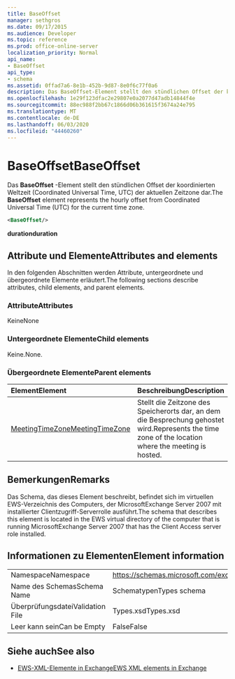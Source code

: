 ```yaml
---
title: BaseOffset
manager: sethgros
ms.date: 09/17/2015
ms.audience: Developer
ms.topic: reference
ms.prod: office-online-server
localization_priority: Normal
api_name:
- BaseOffset
api_type:
- schema
ms.assetid: 0ffad7a6-8e1b-452b-9d87-8e0f6c77f0a6
description: Das BaseOffset-Element stellt den stündlichen Offset der koordinierten Weltzeit (Coordinated Universal Time, UTC) der aktuellen Zeitzone dar.
ms.openlocfilehash: 1e29f123dfac2e29807e0a2077d47adb14844f4e
ms.sourcegitcommit: 88ec988f2bb67c1866d06b361615f3674a24e795
ms.translationtype: MT
ms.contentlocale: de-DE
ms.lasthandoff: 06/03/2020
ms.locfileid: "44460260"
---
```

# <a name="baseoffset"></a><span data-ttu-id="c2ed3-103">BaseOffset</span><span class="sxs-lookup"><span data-stu-id="c2ed3-103">BaseOffset</span></span>

<span data-ttu-id="c2ed3-104">Das **BaseOffset** -Element stellt den stündlichen Offset der koordinierten Weltzeit (Coordinated Universal Time, UTC) der aktuellen Zeitzone dar.</span><span class="sxs-lookup"><span data-stu-id="c2ed3-104">The **BaseOffset** element represents the hourly offset from Coordinated Universal Time (UTC) for the current time zone.</span></span> 
  
```xml
<BaseOffset/>
```

 <span data-ttu-id="c2ed3-105">**duration**</span><span class="sxs-lookup"><span data-stu-id="c2ed3-105">**duration**</span></span>
## <a name="attributes-and-elements"></a><span data-ttu-id="c2ed3-106">Attribute und Elemente</span><span class="sxs-lookup"><span data-stu-id="c2ed3-106">Attributes and elements</span></span>

<span data-ttu-id="c2ed3-107">In den folgenden Abschnitten werden Attribute, untergeordnete und übergeordnete Elemente erläutert.</span><span class="sxs-lookup"><span data-stu-id="c2ed3-107">The following sections describe attributes, child elements, and parent elements.</span></span>
  
### <a name="attributes"></a><span data-ttu-id="c2ed3-108">Attribute</span><span class="sxs-lookup"><span data-stu-id="c2ed3-108">Attributes</span></span>

<span data-ttu-id="c2ed3-109">Keine</span><span class="sxs-lookup"><span data-stu-id="c2ed3-109">None</span></span>
  
### <a name="child-elements"></a><span data-ttu-id="c2ed3-110">Untergeordnete Elemente</span><span class="sxs-lookup"><span data-stu-id="c2ed3-110">Child elements</span></span>

<span data-ttu-id="c2ed3-111">Keine.</span><span class="sxs-lookup"><span data-stu-id="c2ed3-111">None.</span></span>
  
### <a name="parent-elements"></a><span data-ttu-id="c2ed3-112">Übergeordnete Elemente</span><span class="sxs-lookup"><span data-stu-id="c2ed3-112">Parent elements</span></span>

|<span data-ttu-id="c2ed3-113">**Element**</span><span class="sxs-lookup"><span data-stu-id="c2ed3-113">**Element**</span></span>|<span data-ttu-id="c2ed3-114">**Beschreibung**</span><span class="sxs-lookup"><span data-stu-id="c2ed3-114">**Description**</span></span>|
|:-----|:-----|
|[<span data-ttu-id="c2ed3-115">MeetingTimeZone</span><span class="sxs-lookup"><span data-stu-id="c2ed3-115">MeetingTimeZone</span></span>](meetingtimezone.md) <br/> |<span data-ttu-id="c2ed3-116">Stellt die Zeitzone des Speicherorts dar, an dem die Besprechung gehostet wird.</span><span class="sxs-lookup"><span data-stu-id="c2ed3-116">Represents the time zone of the location where the meeting is hosted.</span></span>  <br/> |
   
## <a name="remarks"></a><span data-ttu-id="c2ed3-117">Bemerkungen</span><span class="sxs-lookup"><span data-stu-id="c2ed3-117">Remarks</span></span>

<span data-ttu-id="c2ed3-118">Das Schema, das dieses Element beschreibt, befindet sich im virtuellen EWS-Verzeichnis des Computers, der MicrosoftExchange Server 2007 mit installierter Clientzugriff-Serverrolle ausführt.</span><span class="sxs-lookup"><span data-stu-id="c2ed3-118">The schema that describes this element is located in the EWS virtual directory of the computer that is running MicrosoftExchange Server 2007 that has the Client Access server role installed.</span></span>
  
## <a name="element-information"></a><span data-ttu-id="c2ed3-119">Informationen zu Elementen</span><span class="sxs-lookup"><span data-stu-id="c2ed3-119">Element information</span></span>

|||
|:-----|:-----|
|<span data-ttu-id="c2ed3-120">Namespace</span><span class="sxs-lookup"><span data-stu-id="c2ed3-120">Namespace</span></span>  <br/> |https://schemas.microsoft.com/exchange/services/2006/types  <br/> |
|<span data-ttu-id="c2ed3-121">Name des Schemas</span><span class="sxs-lookup"><span data-stu-id="c2ed3-121">Schema Name</span></span>  <br/> |<span data-ttu-id="c2ed3-122">Schematypen</span><span class="sxs-lookup"><span data-stu-id="c2ed3-122">Types schema</span></span>  <br/> |
|<span data-ttu-id="c2ed3-123">Überprüfungsdatei</span><span class="sxs-lookup"><span data-stu-id="c2ed3-123">Validation File</span></span>  <br/> |<span data-ttu-id="c2ed3-124">Types.xsd</span><span class="sxs-lookup"><span data-stu-id="c2ed3-124">Types.xsd</span></span>  <br/> |
|<span data-ttu-id="c2ed3-125">Leer kann sein</span><span class="sxs-lookup"><span data-stu-id="c2ed3-125">Can be Empty</span></span>  <br/> |<span data-ttu-id="c2ed3-126">False</span><span class="sxs-lookup"><span data-stu-id="c2ed3-126">False</span></span>  <br/> |
   
## <a name="see-also"></a><span data-ttu-id="c2ed3-127">Siehe auch</span><span class="sxs-lookup"><span data-stu-id="c2ed3-127">See also</span></span>



- [<span data-ttu-id="c2ed3-128">EWS-XML-Elemente in Exchange</span><span class="sxs-lookup"><span data-stu-id="c2ed3-128">EWS XML elements in Exchange</span></span>](ews-xml-elements-in-exchange.md)

